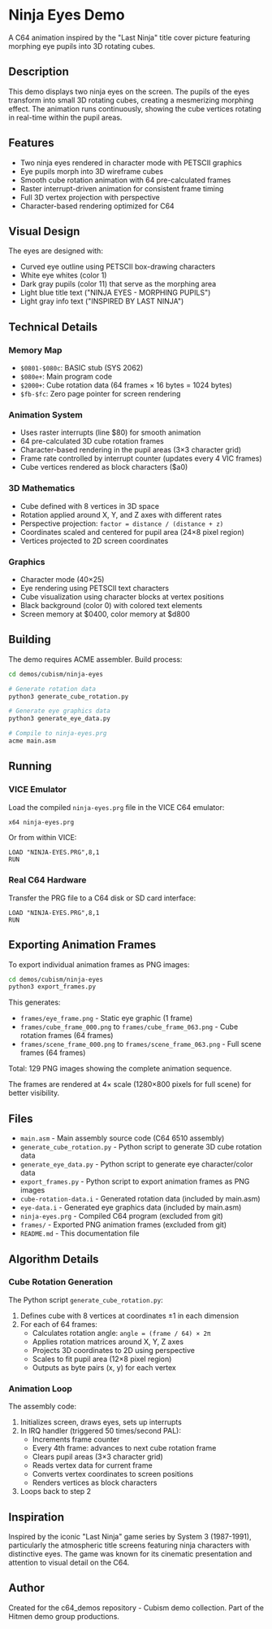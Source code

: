 # Ninja Eyes Demo

A C64 animation inspired by the "Last Ninja" title cover picture featuring morphing eye pupils into 3D rotating cubes.

## Description

This demo displays two ninja eyes on the screen. The pupils of the eyes transform into small 3D rotating cubes, creating a mesmerizing morphing effect. The animation runs continuously, showing the cube vertices rotating in real-time within the pupil areas.

## Features

- Two ninja eyes rendered in character mode with PETSCII graphics
- Eye pupils morph into 3D wireframe cubes
- Smooth cube rotation animation with 64 pre-calculated frames
- Raster interrupt-driven animation for consistent frame timing
- Full 3D vertex projection with perspective
- Character-based rendering optimized for C64

## Visual Design

The eyes are designed with:
- Curved eye outline using PETSCII box-drawing characters
- White eye whites (color 1)
- Dark gray pupils (color 11) that serve as the morphing area
- Light blue title text ("NINJA EYES - MORPHING PUPILS")
- Light gray info text ("INSPIRED BY LAST NINJA")

## Technical Details

### Memory Map
- `$0801-$080c`: BASIC stub (SYS 2062)
- `$080e+`: Main program code
- `$2000+`: Cube rotation data (64 frames × 16 bytes = 1024 bytes)
- `$fb-$fc`: Zero page pointer for screen rendering

### Animation System
- Uses raster interrupts (line $80) for smooth animation
- 64 pre-calculated 3D cube rotation frames
- Character-based rendering in the pupil areas (3×3 character grid)
- Frame rate controlled by interrupt counter (updates every 4 VIC frames)
- Cube vertices rendered as block characters ($a0)

### 3D Mathematics
- Cube defined with 8 vertices in 3D space
- Rotation applied around X, Y, and Z axes with different rates
- Perspective projection: `factor = distance / (distance + z)`
- Coordinates scaled and centered for pupil area (24×8 pixel region)
- Vertices projected to 2D screen coordinates

### Graphics
- Character mode (40×25)
- Eye rendering using PETSCII text characters
- Cube visualization using character blocks at vertex positions
- Black background (color 0) with colored text elements
- Screen memory at $0400, color memory at $d800

## Building

The demo requires ACME assembler. Build process:

```bash
cd demos/cubism/ninja-eyes

# Generate rotation data
python3 generate_cube_rotation.py

# Generate eye graphics data  
python3 generate_eye_data.py

# Compile to ninja-eyes.prg
acme main.asm
```

## Running

### VICE Emulator
Load the compiled `ninja-eyes.prg` file in the VICE C64 emulator:
```bash
x64 ninja-eyes.prg
```

Or from within VICE:
```
LOAD "NINJA-EYES.PRG",8,1
RUN
```

### Real C64 Hardware
Transfer the PRG file to a C64 disk or SD card interface:
```
LOAD "NINJA-EYES.PRG",8,1
RUN
```

## Exporting Animation Frames

To export individual animation frames as PNG images:

```bash
cd demos/cubism/ninja-eyes
python3 export_frames.py
```

This generates:
- `frames/eye_frame.png` - Static eye graphic (1 frame)
- `frames/cube_frame_000.png` to `frames/cube_frame_063.png` - Cube rotation frames (64 frames)
- `frames/scene_frame_000.png` to `frames/scene_frame_063.png` - Full scene frames (64 frames)

Total: 129 PNG images showing the complete animation sequence.

The frames are rendered at 4× scale (1280×800 pixels for full scene) for better visibility.

## Files

- `main.asm` - Main assembly source code (C64 6510 assembly)
- `generate_cube_rotation.py` - Python script to generate 3D cube rotation data
- `generate_eye_data.py` - Python script to generate eye character/color data
- `export_frames.py` - Python script to export animation frames as PNG images
- `cube-rotation-data.i` - Generated rotation data (included by main.asm)
- `eye-data.i` - Generated eye graphics data (included by main.asm)
- `ninja-eyes.prg` - Compiled C64 program (excluded from git)
- `frames/` - Exported PNG animation frames (excluded from git)
- `README.md` - This documentation file

## Algorithm Details

### Cube Rotation Generation
The Python script `generate_cube_rotation.py`:
1. Defines cube with 8 vertices at coordinates ±1 in each dimension
2. For each of 64 frames:
   - Calculates rotation angle: `angle = (frame / 64) × 2π`
   - Applies rotation matrices around X, Y, Z axes
   - Projects 3D coordinates to 2D using perspective
   - Scales to fit pupil area (12×8 pixel region)
   - Outputs as byte pairs (x, y) for each vertex

### Animation Loop
The assembly code:
1. Initializes screen, draws eyes, sets up interrupts
2. In IRQ handler (triggered 50 times/second PAL):
   - Increments frame counter
   - Every 4th frame: advances to next cube rotation frame
   - Clears pupil areas (3×3 character grid)
   - Reads vertex data for current frame
   - Converts vertex coordinates to screen positions
   - Renders vertices as block characters
3. Loops back to step 2

## Inspiration

Inspired by the iconic "Last Ninja" game series by System 3 (1987-1991), particularly the atmospheric title screens featuring ninja characters with distinctive eyes. The game was known for its cinematic presentation and attention to visual detail on the C64.

## Author

Created for the c64_demos repository - Cubism demo collection.
Part of the Hitmen demo group productions.
